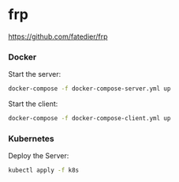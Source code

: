 # frp

https://github.com/fatedier/frp

### Docker

Start the server:
```bash
docker-compose -f docker-compose-server.yml up
```

Start the client:
```bash
docker-compose -f docker-compose-client.yml up
```

### Kubernetes

Deploy the Server:
```bash
kubectl apply -f k8s
```
